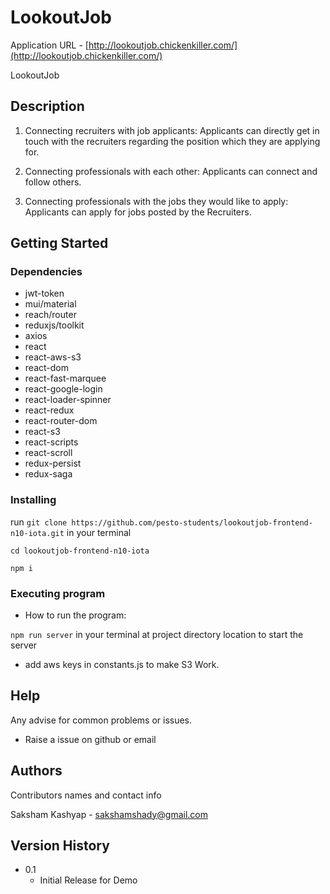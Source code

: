 
# LookoutJob

Application URL -  [http://lookoutjob.chickenkiller.com/](http://lookoutjob.chickenkiller.com/)

LookoutJob 

## Description

1.  Connecting recruiters with job applicants: Applicants can directly get in touch with the recruiters regarding the position which they are applying for.
    
2.  Connecting professionals with each other: Applicants can connect and follow others.
    
3.  Connecting professionals with the jobs they would like to apply: Applicants can apply for jobs posted by the Recruiters.
## Getting Started

### Dependencies

-   jwt-token
- mui/material
- reach/router
- reduxjs/toolkit
- axios
- react
- react-aws-s3
- react-dom
- react-fast-marquee
- react-google-login
- react-loader-spinner
- react-redux
- react-router-dom
- react-s3
- react-scripts
- react-scroll
- redux-persist
- redux-saga


### Installing

run  `git clone https://github.com/pesto-students/lookoutjob-frontend-n10-iota.git`  in your terminal

`cd lookoutjob-frontend-n10-iota`

`npm i`

### Executing program

-   How to run the program:

`npm run server`  in your terminal at project directory location to start the server

-   add aws keys in constants.js to make S3 Work.

## Help

Any advise for common problems or issues.

-   Raise a issue on github or email

## Authors

Contributors names and contact info

Saksham Kashyap -  [sakshamshady@gmail.com](mailto:sakshamshady@gmail.com)



## Version History

-   0.1
    -   Initial Release for Demo

